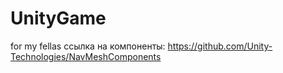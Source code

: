 # UnityGame
for my fellas
ссылка на компоненты: 
https://github.com/Unity-Technologies/NavMeshComponents
